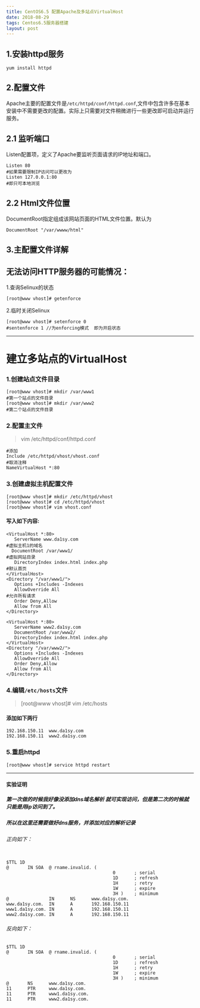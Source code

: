 ```yaml
---
title: CentOS6.5 配置Apache及多站点VirtualHost
date: 2018-08-29
tags: Centos6.5服务器搭建
layout: post
---
```


1.安装httpd服务
-------
```
yum install httpd
```
2.配置文件
-------

Apache主要的配置文件是`/etc/httpd/conf/httpd.conf`,文件中包含许多在基本安装中不需要更改的配置。实际上只需要对文件稍微进行一些更改即可启动并运行服务。

2.1 监听端口
--------
Listen配置项，定义了Apache要监听页面请求的IP地址和端口。
```
Listen 80
#如果需要限制IP访问可以更改为
Listen 127.0.0.1:80
#即只可本地浏览
```
2.2 Html文件位置
--------
DocumentRoot指定组成该网站页面的HTML文件位置。默认为
```
DocumentRoot "/var/wwww/html"
```
3.主配置文件详解
-----------


无法访问HTTP服务器的可能情况：
---------------
1.查询Selinux的状态
```
[root@www vhost]# getenforce
```
2.临时关闭Selinux
```
[root@www vhost]# setenforce 0
#sentenforce 1 //为enforcing模式  即为开启状态
```

----------------------------

# 建立多站点的VirtualHost

### **1.创建站点文件目录**
```
[root@www vhost]# mkdir /var/www1
#第一个站点的文件目录
[root@www vhost]# mkdir /var/www2
#第二个站点的文件目录
```
### 2.配置主文件
>vim /etc/httpd/conf/httpd.conf

```
#添加
Include /etc/httpd/vhost/vhost.conf
#取消注释
NameVirtualHost *:80
```
### 3.创建虚拟主机配置文件
```
[root@www vhost]# mkdir /etc/httpd/vhost
[root@www vhost]# cd /etc/httpd/vhost
[root@www vhost]# vim vhost.conf
```
#### 写入如下内容:
```shell
<VirtualHost *:80>
   ServerName www.da1sy.com
#虚拟主机1的域名
  DocumentRoot /var/www1/
#虚拟网站目录
   DirectoryIndex index.html index.php
#默认首页
</VirtualHost>
<Directory "/var/www1/">
   Options +Includes -Indexes
   AllowOverride All
#允许所有请求
   Order Deny,Allow
   Allow from All
</Directory>

<VirtualHost *:80>
   ServerName www2.da1sy.com
   DocumentRoot /var/www2/
   DirectoryIndex index.html index.php
</VirtualHost>
<Directory "/var/www2/">
   Options +Includes -Indexes
   AllowOverride All
   Order Deny,Allow
   Allow from All
</Directory>

```
### 4.编辑`/etc/hosts`文件
>[root@www vhost]# vim /etc/hosts
#### 添加如下两行
```
192.168.150.11  www.da1sy.com
192.168.150.11  www2.da1sy.com
```
### 5.重启httpd
```
[root@www vhost]# service httpd restart
```
----------------
#### 实验证明
##### 第一次做的时候我好像没添加dns域名解析 就可实现访问，但是第二次的时候就只能是用ip访问到了。
##### 所以在这里还需要做好dns服务，并添加对应的解析记录

###### 正向如下：
```

$TTL 1D
@       IN SOA  @ rname.invalid. (
                                        0       ; serial
                                        1D      ; refresh
                                        1H      ; retry
                                        1W      ; expire
                                        3H )    ; minimum
@               IN      NS      www.da1sy.com.
www.da1sy.com.  IN      A       192.168.150.11
www1.da1sy.com. IN      A       192.168.150.11
www2.da1sy.com. IN      A       192.168.150.11
```
###### 反向如下：
```
$TTL 1D
@       IN SOA  @ rname.invalid. (
                                        0       ; serial
                                        1D      ; refresh
                                        1H      ; retry
                                        1W      ; expire
                                        3H )    ; minimum
@       NS      www.da1sy.com.
11      PTR     www.da1sy.com.
11      PTR     www1.da1sy.com.
11      PTR     www2.da1sy.com.

```
